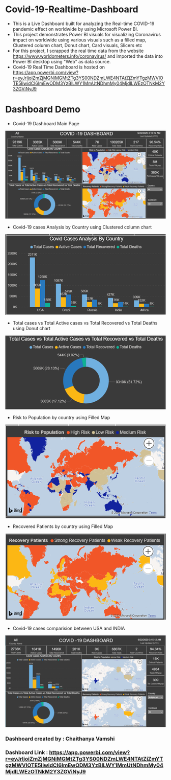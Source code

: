 # Covid-19-Realtime-Dashboard

* This is a Live Dashboard built for analyzing the Real-time COVID-19 pandemic effect on worldwide by using Microsoft Power BI.
* This project demonstrates Power BI visuals for visualizing Coronavirus impact on worldwide using various visuals such as a filled map, Clustered column chart, Donut chart, Card visuals, Slicers etc
* For this project, I scrapped the real time  data from the website https://www.worldometers.info/coronavirus/ and imported the data into Power BI desktop using "Web"  as data source.
* Covid-19 Real Time Dashboard is hosted on https://app.powerbi.com/view?r=eyJrIjoiZmZjMGNiMGMtZTg3YS00NDZmLWE4NTAtZjZmYTgzMWVlOTE5IiwidCI6ImEwODM3YzBlLWY1MmUtNDhmMy04MjdlLWEzOTNkM2Y3ZGViNyJ9

# Dashboard Demo
* Covid-19 Dashboard Main Page

![](images/Main_page.PNG)

* Covid-19 cases Analysis by Country using Clustered column chart

![](images/country.PNG)

* Total cases vs Total Active cases vs Total Recovered vs Total Deaths using Donut chart

![](images/donut.PNG)

* Risk to Population by country using Filled Map

![](images/Risk_filledmap.PNG)

* Recovered Patients by country using Filled Map

![](images/Recovery_filledmap.PNG)

* Covid-19 cases comparision between USA and INDIA

![](images/comparison.PNG)

 ### Dashboard created by : Chaithanya Vamshi
 ### Dashboard Link :  https://app.powerbi.com/view?r=eyJrIjoiZmZjMGNiMGMtZTg3YS00NDZmLWE4NTAtZjZmYTgzMWVlOTE5IiwidCI6ImEwODM3YzBlLWY1MmUtNDhmMy04MjdlLWEzOTNkM2Y3ZGViNyJ9
